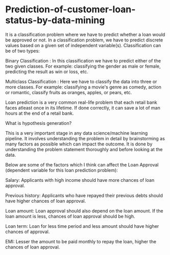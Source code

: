 # Prediction-of-customer-loan-status-by-data-mining
It is a classification problem where we have to predict whether a loan would be approved or not. In a classification problem, we have to predict discrete values based on a given set of independent variable(s). Classification can be of two types:

Binary Classification : In this classification we have to predict either of the two given classes. For example: classifying the gender as male or female, predicting the result as win or loss, etc.

Multiclass Classification : Here we have to classify the data into three or more classes. For example: classifying a movie's genre as comedy, action or romantic, classify fruits as oranges, apples, or pears, etc.

Loan prediction is a very common real-life problem that each retail bank faces atleast once in its lifetime. If done correctly, it can save a lot of man hours at the end of a retail bank.

What is hypothesis generation?

This is a very important stage in any data science/machine learning pipeline. It involves understanding the problem in detail by brainstorming as many factors as possible which can impact the outcome. It is done by understanding the problem statement thoroughly and before looking at the data.

Below are some of the factors which I think can affect the Loan Approval (dependent variable for this loan prediction problem):

Salary: Applicants with high income should have more chances of loan approval.

Previous history: Applicants who have repayed their previous debts should have higher chances of loan approval.

Loan amount: Loan approval should also depend on the loan amount. If the loan amount is less, chances of loan approval should be high.

Loan term: Loan for less time period and less amount should have higher chances of approval.

EMI: Lesser the amount to be paid monthly to repay the loan, higher the chances of loan approval.


